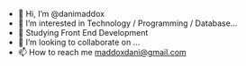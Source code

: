 - 👋 Hi, I’m @danimaddox
- 👀 I’m interested in Technology / Programming / Database...
- 🌱 Studying Front End Development
- 💞️ I’m looking to collaborate on ...
- 📫 How to reach me maddoxdani@gmail.com

<!---
danimaddox/danimaddox is a ✨ special ✨ repository because its `README.md` (this file) appears on your GitHub profile.
You can click the Preview link to take a look at your changes.
--->
